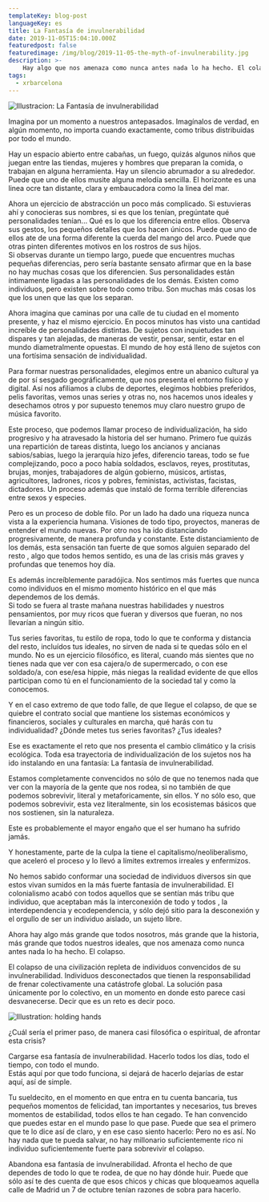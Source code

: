 ```yaml
---
templateKey: blog-post
languageKey: es
title: La Fantasía de invulnerabilidad
date: 2019-11-05T15:04:10.000Z
featuredpost: false
featuredimage: /img/blog/2019-11-05-the-myth-of-invulnerability.jpg
description: >-
    Hay algo que nos amenaza como nunca antes nada lo ha hecho. El colapso de una civilización repleta de individuos convencidos de su invulnerabilidad.
tags:
  - xrbarcelona
---
```


![Illustracion: La Fantasía de invulnerabilidad](/img/blog/2019-11-05-the-myth-of-invulnerability.jpg)


Imagina por un momento a nuestros antepasados. Imagínalos de verdad, en algún momento, no importa cuando exactamente, como tribus distribuidas por todo el mundo. 

Hay un espacio abierto entre cabañas, un fuego, quizás algunos niños que juegan entre las tiendas, mujeres y hombres que preparan la comida, o trabajan en alguna herramienta. Hay un silencio abrumador a su alrededor. Puede que uno de ellos musite alguna melodía sencilla. El horizonte es una linea ocre tan distante, clara y embaucadora como la linea del mar. 

Ahora un ejercicio de abstracción un poco más complicado. Si estuvieras ahí y conocieras sus nombres, si es que los tenían, pregúntate qué personalidades tenían...
Qué es lo que los diferencia entre ellos. Observa sus gestos, los pequeños detalles que los hacen únicos. Puede que uno de ellos ate de una forma diferente la cuerda del mango del arco. Puede que otras pinten diferentes motivos en los rostros de sus hijos.  
Si observas durante un tiempo largo, puede que encuentres muchas pequeñas diferencias, pero sería bastante sensato afirmar que en la base no hay muchas cosas que los diferencien. Sus personalidades están íntimamente ligadas a las personalidades de los demás. Existen como individuos, pero existen sobre todo como tribu. Son muchas más cosas los que los unen que las que los separan. 

Ahora imagina que caminas por una calle de tu ciudad en el momento presente, y haz el mismo ejercicio. En pocos minutos has visto una cantidad increíble de personalidades distintas. De sujetos con inquietudes tan dispares y tan alejadas, de maneras de vestir, pensar, sentir, estar en el mundo diametralmente opuestas. El mundo de hoy está lleno de sujetos con una fortísima sensación de individualidad.

Para formar nuestras personalidades, elegimos entre un abanico cultural ya de por sí sesgado geográficamente, que nos presenta el entorno físico y digital. Así nos afiliamos a clubs de deportes, elegimos hobbies preferidos, pelis favoritas, vemos unas series y otras no, nos hacemos unos ideales y desechamos otros y por supuesto tenemos muy claro nuestro grupo de música favorito.

Este proceso, que podemos llamar proceso de individualización, ha sido progresivo y ha atravesado la historia del ser humano. Primero fue quizás una repartición de tareas distinta, luego los ancianos y ancianas sabios/sabias, luego la jerarquía hizo jefes, diferencio tareas, todo se fue complejizando, poco a poco había soldados, esclavos, reyes, prostitutas, brujas, monjes, trabajadores de algún gobierno, músicos, artistas, agricultores, ladrones, ricos y pobres, feministas, activistas, facistas, dictadores. Un proceso además que instaló de forma terrible diferencias entre sexos y especies. 

Pero es un proceso de doble filo. Por un lado ha dado una riqueza nunca vista a la experiencia humana. Visiones de todo tipo, proyectos, maneras de entender el mundo nuevas. Por otro nos ha ido distanciando progresivamente, de manera profunda y constante. Este distanciamiento de los demás, esta sensación tan fuerte de que somos alguien separado del resto , algo que todos hemos sentido, es una de las crisis más graves y profundas que tenemos hoy día. 

Es además  increíblemente paradójica. Nos sentimos más fuertes que nunca como individuos en el mismo momento histórico en el que más dependemos de los demás.  
Si todo se fuera al traste mañana nuestras habilidades y nuestros pensamientos, por muy ricos que fueran y diversos que fueran, no nos llevarían a ningún sitio. 

Tus series favoritas, tu estilo de ropa, todo lo que te conforma y distancia del resto, incluídos tus ideales, no sirven de nada si te quedas sólo en el mundo. No es un ejercicio filosófico, es literal, cuando más sientes que no tienes nada que ver con esa cajera/o de supermercado, o con ese soldado/a, con ese/esa hippie, más niegas la realidad evidente de que ellos participan como tú en el funcionamiento de la sociedad tal y como la conocemos.  

Y en el caso extremo de que todo falle, de que llegue el colapso, de que se quiebre el contrato social que mantiene los sistemas económicos y financieros, sociales y culturales en marcha, qué harás con tu individualidad? ¿Dónde metes tus series favoritas? ¿Tus ideales? 

Ese es exactamente el reto que nos presenta el cambio climático y la crisis ecológica. Toda esa trayectoria de individualización de los sujetos nos ha ido instalando en una fantasía: La fantasía de invulnerabilidad. 

Estamos completamente convencidos no sólo de que no tenemos nada que ver con la mayoría de la gente que nos rodea, si no también de que podemos sobrevivir, literal y metaforicamente, sin ellos. Y no sólo eso, que podemos sobrevivir, esta vez literalmente, sin los ecosistemas básicos que nos sostienen, sin la naturaleza. 

Este es probablemente el mayor engaño que el ser humano ha sufrido jamás. 

Y honestamente, parte de la culpa la tiene el capitalismo/neoliberalismo, que aceleró el proceso y lo llevó a límites extremos irreales y enfermizos. 

No hemos sabido conformar una sociedad de individuos diversos sin que estos vivan sumidos en la más fuerte fantasía de invulnerabilidad. El colonialismo acabó con todos aquellos que se sentían más tribu que individuo, que aceptaban más la interconexión de todo y todos , la interdependencia y ecodependencia, y sólo dejó sitio para la desconexión y el orgullo de ser un individuo aislado, un sujeto libre. 

Ahora hay algo más grande que todos nosotros, más grande que la historia, más grande que todos nuestros ideales, que nos amenaza como nunca antes nada lo ha hecho. El colapso. 

El colapso de una civilización repleta de individuos convencidos de su invulnerabilidad.  Individuos desconectados que tienen la responsabilidad de frenar colectivamente una catástrofe global. La solución pasa únicamente por lo colectivo, en un momento en donde esto parece casi desvanecerse. Decir que es un reto es decir poco. 

![Illustration: holding hands](/img/blog/2019-11-05-the-myth-of-invulnerability-1.jpg)

¿Cuál sería el primer paso, de manera casi filosófica o espiritual, de afrontar esta crisis? 

Cargarse esa fantasía de invulnerabilidad. Hacerlo todos los días, todo el tiempo, con todo el mundo.  
Estás aquí por que todo funciona, si dejará de hacerlo dejarías de estar aquí, así de simple. 

Tu sueldecito, en el momento en que entra en tu cuenta bancaria, tus pequeños momentos de felicidad, tan importantes y necesarios, tus breves momentos de estabilidad, todos ellos te han cegado. Te han convencido que puedes estar en el mundo pase lo que pase. Puede que sea el primero que te lo dice así de claro, y en ese caso siento hacerlo: Pero no es así. No hay nada que te pueda salvar, no hay millonario suficientemente rico ni individuo suficientemente fuerte para sobrevivir el colapso. 

Abandona esa fantasía de invulnerabilidad. Afronta el hecho de que dependes de todo lo que te rodea, de que no hay dónde huir. Puede que sólo así te des cuenta de que esos chicos y chicas que bloqueamos aquella calle de Madrid un 7 de octubre tenían razones de sobra para hacerlo.  
